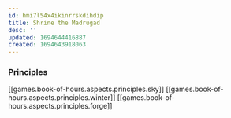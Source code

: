 ```yaml
---
id: hmi7l54x4ikinrrskdihdip
title: Shrine the Madrugad
desc: ''
updated: 1694644416887
created: 1694643918063
---
```


### Principles

[[games.book-of-hours.aspects.principles.sky]]
[[games.book-of-hours.aspects.principles.winter]]
[[games.book-of-hours.aspects.principles.forge]]

